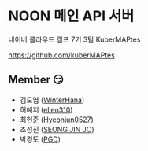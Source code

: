 # NOON 메인 API 서버

네이버 클라우드 캠프 7기 3팀 KuberMAPtes

https://github.com/kuberMAPtes

## Member 😏

- 김도엽 ([WinterHana](https://github.com/WinterHana))
- 허예지 ([ellen310](https://github.com/ellen310))
- 최현준 ([Hyeonjun0527](https://github.com/Hyeonjun0527))
- 조성진 ([SEONG JIN JO](https://github.com/z-ral-dog))
- 박경도 ([PGD](https://github.com/rudeh1253))
